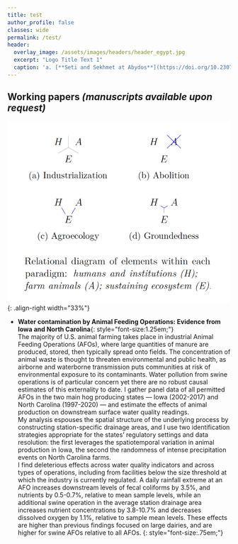 ```yaml
---
title: test
author_profile: false
classes: wide
permalink: /test/
header:
  overlay_image: /assets/images/headers/header_egypt.jpg
  excerpt: "Logo Title Text 1"
  caption: 'a. [**Seti and Sekhmet at Abydos**](https://doi.org/10.2307/3269982 "Test 1"){:target="_blank"}, b. [**Apis**](https://art.thewalters.org/detail/22249){:target="_blank"}'
---
```



## Working papers *(manuscripts available upon request)*

![alt text](/assets/images/fig_papers/fig_groundingAF.png "Logo Title Text 1"){: .align-right width="33%"}

  - **Water contamination by Animal Feeding Operations: Evidence from Iowa
and North Carolina**{: style="font-size:1.25em;"}     
The majority of U.S. animal farming takes place in industrial Animal Feeding Operations (AFOs), where large quantities of manure are produced, stored, then typically spread onto fields. The concentration of animal waste is thought to threaten environmental and public health, as airborne and waterborne transmission puts communities at risk of environmental exposure to its contaminants. Water pollution from swine operations is of particular concern yet there are no robust causal estimates of this externality to date. I gather panel data of all permitted AFOs in the two main hog producing states — Iowa (2002-2017) and North Carolina (1997-2020) — and estimate the effects of animal production on downstream surface water quality readings.  
My analysis espouses the spatial structure of the underlying process by constructing station-specific drainage areas, and I use two identification strategies appropriate for the states’ regulatory settings and data resolution: the first leverages the spatiotemporal variation in animal production in Iowa, the second the randomness of intense precipitation events on North Carolina farms.  
I find deleterious effects across water quality indicators and across types of operations, including from facilities below the size threshold at which the industry is currently regulated. A daily rainfall extreme at an AFO increases downstream levels of fecal coliforms by 3.5%, and nutrients by 0.5-0.7%, relative to mean sample levels, while an additional swine operation in the average station drainage area increases nutrient concentrations by 3.8-10.7% and decreases dissolved oxygen by 1.1%, relative to sample mean levels. These effects are higher than previous findings focused on large dairies, and are higher for swine AFOs relative to all AFOs.
{: style="font-size:.75em;"}





